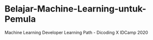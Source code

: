 # Belajar-Machine-Learning-untuk-Pemula
Machine Learning Developer Learning Path - Dicoding X IDCamp 2020
